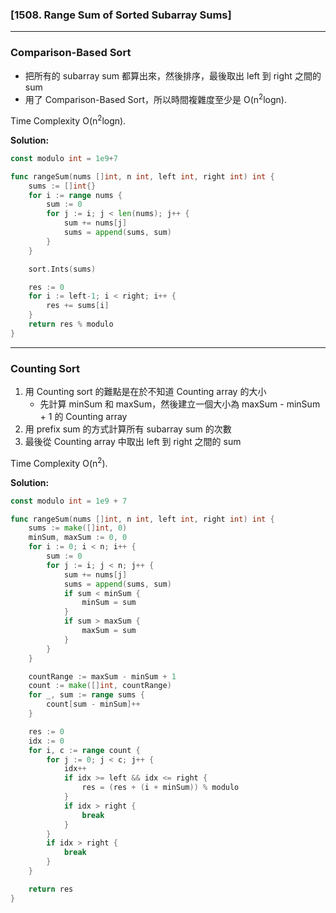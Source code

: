 ### [1508. Range Sum of Sorted Subarray Sums]

---

### Comparison-Based Sort

-   把所有的 subarray sum 都算出來，然後排序，最後取出 left 到 right 之間的 sum
-   用了 Comparison-Based Sort，所以時間複雜度至少是 O(n<sup>2</sup>logn).

Time Complexity O(n<sup>2</sup>logn).

**Solution:**
```go
const modulo int = 1e9+7

func rangeSum(nums []int, n int, left int, right int) int {
    sums := []int{}
    for i := range nums {
        sum := 0
        for j := i; j < len(nums); j++ {
            sum += nums[j]
            sums = append(sums, sum)
        }
    }   

    sort.Ints(sums)

    res := 0
    for i := left-1; i < right; i++ {
        res += sums[i]
    }
    return res % modulo
}
```

---

### Counting Sort

1.  用 Counting sort 的難點是在於不知道 Counting array 的大小
    -   先計算 minSum 和 maxSum，然後建立一個大小為 maxSum - minSum + 1 的 Counting array
2.  用 prefix sum 的方式計算所有 subarray sum 的次數
3.  最後從 Counting array 中取出 left 到 right 之間的 sum

Time Complexity O(n<sup>2</sup>).

**Solution:**
```go
const modulo int = 1e9 + 7

func rangeSum(nums []int, n int, left int, right int) int {
    sums := make([]int, 0)
    minSum, maxSum := 0, 0
    for i := 0; i < n; i++ {
        sum := 0
        for j := i; j < n; j++ {
            sum += nums[j]
            sums = append(sums, sum)
            if sum < minSum {
                minSum = sum
            }
            if sum > maxSum {
                maxSum = sum
            }
        }
    }

    countRange := maxSum - minSum + 1
    count := make([]int, countRange)
    for _, sum := range sums {
        count[sum - minSum]++
    }

    res := 0
    idx := 0
    for i, c := range count {
        for j := 0; j < c; j++ {
            idx++
            if idx >= left && idx <= right {
                res = (res + (i + minSum)) % modulo
            }
            if idx > right {
                break
            }
        }
        if idx > right {
            break
        }
    }

    return res
}
```